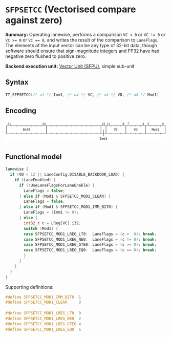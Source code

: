 # `SFPSETCC` (Vectorised compare against zero)

**Summary:** Operating lanewise, performs a comparison `VC < 0` or `VC != 0` or `VC >= 0` or `VC == 0`, and writes the result of the comparison to `LaneFlags`. The elements of the input vector can be any type of 32-bit data, though software should ensure that sign-magnitude integers and FP32 have had negative zero flushed to positive zero.

**Backend execution unit:** [Vector Unit (SFPU)](VectorUnit.md), simple sub-unit

## Syntax

```c
TT_SFPSETCC(/* u1 */ Imm1, /* u4 */ VC, /* u4 */ VD, /* u4 */ Mod1)
```

## Encoding

![](../../../Diagrams/Out/Bits32_SFPSETCC.svg)

## Functional model

```c
lanewise {
  if (VD < 12 || LaneConfig.DISABLE_BACKDOOR_LOAD) {
    if (LaneEnabled) {
      if (!UseLaneFlagsForLaneEnable) {
        LaneFlags = false;
      } else if (Mod1 & SFPSETCC_MOD1_CLEAR) {
        LaneFlags = false;
      } else if (Mod1 & SFPSETCC_MOD1_IMM_BIT0) {
        LaneFlags = (Imm1 != 0);
      } else {
        int32_t c = LReg[VC].i32;
        switch (Mod1) {
        case SFPSETCC_MOD1_LREG_LT0:  LaneFlags = (c <  0); break;
        case SFPSETCC_MOD1_LREG_NE0:  LaneFlags = (c != 0); break;
        case SFPSETCC_MOD1_LREG_GTE0: LaneFlags = (c >= 0); break;
        case SFPSETCC_MOD1_LREG_EQ0:  LaneFlags = (c == 0); break;
        }
      }
    }
  }
}
```

Supporting definitions:
```c
#define SFPSETCC_MOD1_IMM_BIT0  1
#define SFPSETCC_MOD1_CLEAR     8

#define SFPSETCC_MOD1_LREG_LT0  0
#define SFPSETCC_MOD1_LREG_NE0  2
#define SFPSETCC_MOD1_LREG_GTE0 4
#define SFPSETCC_MOD1_LREG_EQ0  6
```
